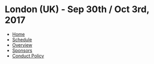 # London (UK) - Sep 30th / Oct 3rd, 2017

* [Home](/index.md)
* [Schedule](/schedule.md)
* [Overview](/overview.md)
* [Sponsors](/sponsors.md)
* [Conduct Policy](/conduct-policy.md)

[home]: /index.md
[Gerrit User Summit 2017]: images/gerritusersummit2017.png

